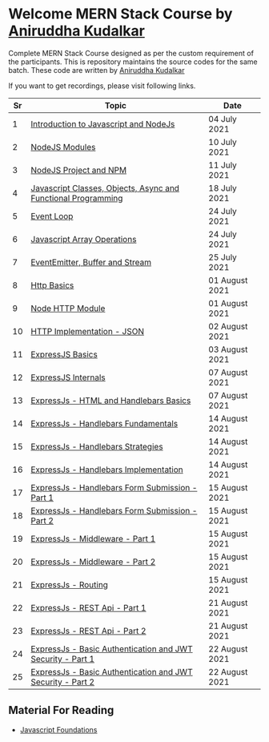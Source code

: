 # Welcome MERN Stack Course by [Aniruddha Kudalkar](https://aniruddhakudalkar.com) 

Complete MERN Stack Course designed as per the custom requirement of the participants. This is repository maintains the source codes for the same batch. These code are written by [Aniruddha Kudalkar](https://aniruddhakudalkar.com) 

If you want to get recordings, please visit following links.

| Sr | Topic | Date |
| --- | --- | --- |
| 1 | [Introduction to Javascript and NodeJs](https://youtu.be/e-QRf5arhGQ) | 04 July 2021 |
| 2 | [NodeJS Modules](https://youtu.be/Hj-y5aFaqO4) | 10 July 2021 |
| 3 | [NodeJS Project and NPM](https://youtu.be/GVALzhAFL0o) | 11 July 2021 |
| 4 | [Javascript Classes, Objects, Async and Functional Programming](https://youtu.be/Xz68D3_SUuo) | 18 July 2021 |
| 5 | [Event Loop](https://youtu.be/nDA813nplZ0) | 24 July 2021 |
| 6 | [Javascript Array Operations](https://youtu.be/KUHW1JlRNg0) | 24 July 2021 |
| 7 | [EventEmitter, Buffer and Stream](https://youtu.be/Avrzvm9na_Q) | 25 July 2021 |
| 8 | [Http Basics](https://youtu.be/NBTXnnA4eMw) | 01 August 2021 |
| 9 | [Node HTTP Module](https://youtu.be/EJHtMUGcFY4) | 01 August 2021 |
| 10 | [HTTP Implementation - JSON](https://youtu.be/Bo0RYW61zmg) | 02 August 2021 |
| 11 | [ExpressJS Basics](https://youtu.be/jAFGM1_sSPE) | 03 August 2021 |
| 12 | [ExpressJS Internals](https://youtu.be/kJt8o9fgVhE) | 07 August 2021 |
| 13 | [ExpressJs - HTML and Handlebars Basics](https://youtu.be/_i_cDlt8iQE) | 07 August 2021 |
| 14 | [ExpressJs - Handlebars Fundamentals](https://youtu.be/e6o6yWJWeEU) | 14 August 2021 |
| 15 | [ExpressJs - Handlebars Strategies](https://youtu.be/Vawi7Yp_Sfo) | 14 August 2021 |
| 16 | [ExpressJs - Handlebars Implementation](https://youtu.be/cZSw0bP2YiU) | 14 August 2021 |
| 17 | [ExpressJs - Handlebars Form Submission - Part 1](https://youtu.be/cU0wtoSDInA) | 15 August 2021 |
| 18 | [ExpressJs - Handlebars Form Submission - Part 2](https://youtu.be/nYrH-cVkFDs) | 15 August 2021 |
| 19 | [ExpressJs - Middleware - Part 1](https://youtu.be/sur-vR4FnLs) | 15 August 2021 |
| 20 | [ExpressJs - Middleware - Part 2](https://youtu.be/5pLW4LFg2Mw) | 15 August 2021 |
| 21 | [ExpressJs - Routing](https://youtu.be/LQcHckshpfw) | 15 August 2021 |
| 22 | [ExpressJs - REST Api - Part 1](https://youtu.be/TIYd3l4-vbQ) | 21 August 2021 |
| 23 | [ExpressJs - REST Api - Part 2](https://youtu.be/nO8a7QZF1Ro) | 21 August 2021 |
| 24 | [ExpressJs - Basic Authentication and JWT Security - Part 1](https://youtu.be/Y3GU1eidQPQ) | 22 August 2021 |
| 25 | [ExpressJs - Basic Authentication and JWT Security - Part 2](https://youtu.be/GEe7TiArsVk) | 22 August 2021 |


## Material For Reading
- [Javascript Foundations](https://developer.mozilla.org/en-US/docs/Web/JavaScript)
